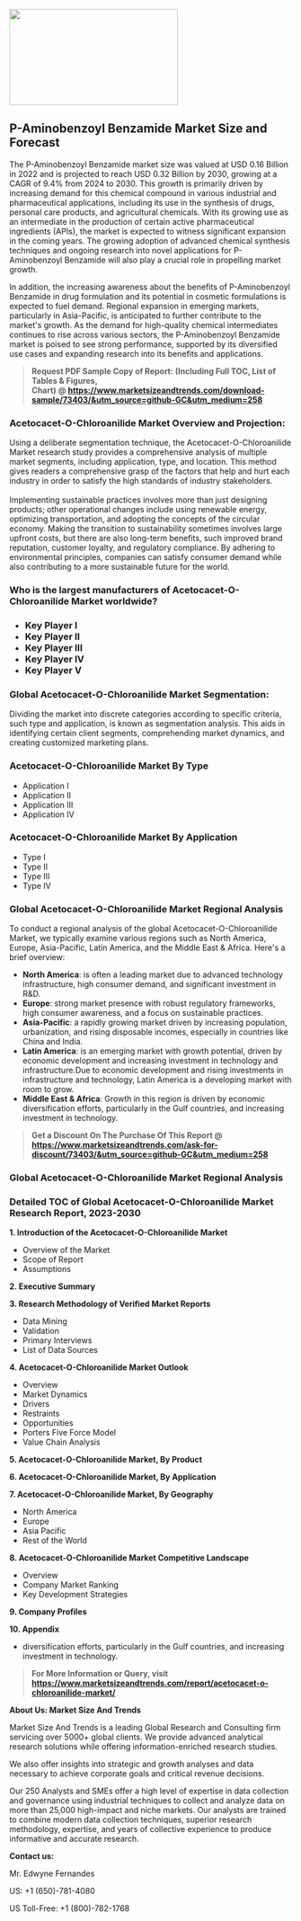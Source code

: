 <p><img class="alignnone size-medium wp-image-20088" src="https://ffe5etoiles.com/wp-content/uploads/2024/12/MST1-300x171.png" alt="" width="300" height="171" /></p><h2>P-Aminobenzoyl Benzamide Market Size and Forecast</h2><p>The P-Aminobenzoyl Benzamide market size was valued at USD 0.16 Billion in 2022 and is projected to reach USD 0.32 Billion by 2030, growing at a CAGR of 9.4% from 2024 to 2030. This growth is primarily driven by increasing demand for this chemical compound in various industrial and pharmaceutical applications, including its use in the synthesis of drugs, personal care products, and agricultural chemicals. With its growing use as an intermediate in the production of certain active pharmaceutical ingredients (APIs), the market is expected to witness significant expansion in the coming years. The growing adoption of advanced chemical synthesis techniques and ongoing research into novel applications for P-Aminobenzoyl Benzamide will also play a crucial role in propelling market growth.</p><p>In addition, the increasing awareness about the benefits of P-Aminobenzoyl Benzamide in drug formulation and its potential in cosmetic formulations is expected to fuel demand. Regional expansion in emerging markets, particularly in Asia-Pacific, is anticipated to further contribute to the market's growth. As the demand for high-quality chemical intermediates continues to rise across various sectors, the P-Aminobenzoyl Benzamide market is poised to see strong performance, supported by its diversified use cases and expanding research into its benefits and applications.</p></p><blockquote id="" class=""><strong>Request PDF Sample Copy of Report: (Including Full TOC, List of Tables &amp; Figures, Chart)&nbsp;@&nbsp;<strong><a href="https://www.marketsizeandtrends.com/download-sample/73403/&utm_source=github-GC&utm_medium=258" target="_blank">https://www.marketsizeandtrends.com/download-sample/73403/&utm_source=github-GC&utm_medium=258</a></strong></strong></blockquote><h3 id="" class="">Acetocacet-O-Chloroanilide Market&nbsp;Overview and Projection:</h3><p id="" class="">Using a deliberate segmentation technique, the Acetocacet-O-Chloroanilide Market research study provides a comprehensive analysis of multiple market segments, including application, type, and location. This method gives readers a comprehensive grasp of the factors that help and hurt each industry in order to satisfy the high standards of industry stakeholders. <br /> <br />Implementing sustainable practices involves more than just designing products; other operational changes include using renewable energy, optimizing transportation, and adopting the concepts of the circular economy. Making the transition to sustainability sometimes involves large upfront costs, but there are also long-term benefits, such improved brand reputation, customer loyalty, and regulatory compliance. By adhering to environmental principles, companies can satisfy consumer demand while also contributing to a more sustainable future for the world.</p><h3 id="" class="">Who is the largest manufacturers of&nbsp;Acetocacet-O-Chloroanilide Market worldwide?</h3><h3 class=""><p><ul><li>Key Player I </li><li> Key Player II </li><li> Key Player III </li><li> Key Player IV </li><li> Key Player V</li></ul></p></h3><h3 id="" class="">Global&nbsp;Acetocacet-O-Chloroanilide Market Segmentation:</h3><p id="" class="">Dividing the market into discrete categories according to specific criteria, such type and application, is known as segmentation analysis. This aids in identifying certain client segments, comprehending market dynamics, and creating customized marketing plans.</p><h3 id="" class="">Acetocacet-O-Chloroanilide Market&nbsp;By Type</h3><p><p><ul><li>Application I</li><li> Application II</li><li> Application III</li><li> Application IV</p></li></ul></p></p><h3 id="" class="">Acetocacet-O-Chloroanilide Market&nbsp;By Application</h3><p class=""><p><ul><li>Type I</li><li> Type II</li><li> Type III</li><li> Type IV</li></ul></p></p><h3 id="" class="">Global Acetocacet-O-Chloroanilide Market Regional Analysis</h3><p id="" class="">To conduct a regional analysis of the global Acetocacet-O-Chloroanilide Market, we typically examine various regions such as North America, Europe, Asia-Pacific, Latin America, and the Middle East &amp; Africa. Here's a brief overview:</p><ul><li><strong>North America</strong>: is often a leading market due to advanced technology infrastructure, high consumer demand, and significant investment in R&amp;D.</li><li><strong>Europe</strong>: strong market presence with robust regulatory frameworks, high consumer awareness, and a focus on sustainable practices.</li><li><strong>Asia-Pacific</strong>: a rapidly growing market driven by increasing population, urbanization, and rising disposable incomes, especially in countries like China and India.</li><li><strong>Latin America</strong>: is an emerging market with growth potential, driven by economic development and increasing investment in technology and infrastructure.Due to economic development and rising investments in infrastructure and technology, Latin America is a developing market with room to grow.</li><li><strong>Middle East &amp; Africa</strong>: Growth in this region is driven by economic diversification efforts, particularly in the Gulf countries, and increasing investment in technology.</li></ul><blockquote id="" class=""><strong>Get a Discount On The Purchase Of This Report @ <strong><a href="https://www.marketsizeandtrends.com/ask-for-discount/73403/&utm_source=github-GC&utm_medium=258" target="_blank">https://www.marketsizeandtrends.com/ask-for-discount/73403/&utm_source=github-GC&utm_medium=258</a></strong></strong></blockquote><h3 id="" class="">Global Acetocacet-O-Chloroanilide Market Regional Analysis</h3><h3 id="" class="">Detailed TOC of Global Acetocacet-O-Chloroanilide Market Research Report, 2023-2030</h3><p id="" class=""><strong>1. Introduction of the Acetocacet-O-Chloroanilide Market</strong></p><ul><li>Overview of the Market</li><li>Scope of Report</li><li>Assumptions</li></ul><p id="" class=""><strong>2. Executive Summary</strong></p><p id="" class=""><strong>3. Research Methodology of Verified Market Reports</strong></p><ul><li>Data Mining</li><li>Validation</li><li>Primary Interviews</li><li>List of Data Sources</li></ul><p id="" class=""><strong>4. Acetocacet-O-Chloroanilide Market Outlook</strong></p><ul><li>Overview</li><li>Market Dynamics</li><li>Drivers</li><li>Restraints</li><li>Opportunities</li><li>Porters Five Force Model</li><li>Value Chain Analysis</li></ul><p id="" class=""><strong>5. Acetocacet-O-Chloroanilide Market, By Product</strong></p><p id="" class=""><strong>6. Acetocacet-O-Chloroanilide Market, By Application</strong></p><p id="" class=""><strong>7. Acetocacet-O-Chloroanilide Market, By Geography</strong></p><ul><li>North America</li><li>Europe</li><li>Asia Pacific</li><li>Rest of the World</li></ul><p id="" class=""><strong>8. Acetocacet-O-Chloroanilide Market Competitive Landscape</strong></p><ul><li>Overview</li><li>Company Market Ranking</li><li>Key Development Strategies</li></ul><p id="" class=""><strong>9. Company Profiles</strong></p><p id="" class=""><strong>10. Appendix</strong></p><ul><li>diversification efforts, particularly in the Gulf countries, and increasing investment in technology.</li></ul><blockquote id="" class=""><strong>For More Information or Query, visit <strong><strong><a href="https://www.marketsizeandtrends.com/report/acetocacet-o-chloroanilide-market/" target="_blank">https://www.marketsizeandtrends.com/report/acetocacet-o-chloroanilide-market/</a></strong></strong></strong></blockquote><p id="" class=""><strong>About Us: Market Size And Trends</strong></p><p id="" class="">Market Size And Trends is a leading Global Research and Consulting firm servicing over 5000+ global clients. We provide advanced analytical research solutions while offering information-enriched research studies.</p><p id="" class="">We also offer insights into strategic and growth analyses and data necessary to achieve corporate goals and critical revenue decisions.</p><p id="" class="">Our 250 Analysts and SMEs offer a high level of expertise in data collection and governance using industrial techniques to collect and analyze data on more than 25,000 high-impact and niche markets. Our analysts are trained to combine modern data collection techniques, superior research methodology, expertise, and years of collective experience to produce informative and accurate research.</p><p id="" class=""><strong>Contact us:</strong></p><p id="" class="">Mr. Edwyne Fernandes</p><p id="" class="">US: +1 (650)-781-4080</p><p id="" class="">US Toll-Free: +1 (800)-782-1768</p>
